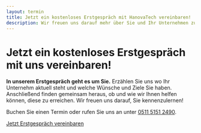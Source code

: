 ```yaml
---
layout: termin
title: Jetzt ein kostenloses Erstgespräch mit HanovaTech vereinbaren!
description: Wir freuen uns darauf mehr über Sie und Ihr Unternehmen zu erfahren und stehen Ihnen für alle Fragen zur Verfügung. Gemeinsam finden wir passende Lösungen für Ihre individuellen Anforderungen.
---
```


# Jetzt ein kostenloses Erstgespräch mit uns vereinbaren!

**In unserem Erstgespräch geht es um Sie.** Erzählen Sie uns wo Ihr Unternehm aktuell steht und welche Wünsche und Ziele Sie haben. Anschließend finden gemeinsam heraus, ob und wie wir Ihnen helfen können, diese zu erreichen. Wir freuen uns darauf, Sie kennenzulernen!

Buchen Sie einen Termin oder rufen Sie uns an unter [0511&nbsp;5151&nbsp;2490](tel:+4951151512490).

<div class="not-prose"><a href="https://calendly.com/hanovatech/b2b-it-beratung" target="_blank" class="rounded-md bg-blue-600 px-3.5 py-2.5 text-sm font-semibold text-white tracking-wide uppercase shadow-sm hover:bg-blue-500 focus-visible:outline focus-visible:outline-2 focus-visible:outline-offset-2 focus-visible:outline-blue-600 duration-200">
  Jetzt Erstgespräch vereinbaren
</a></div>
